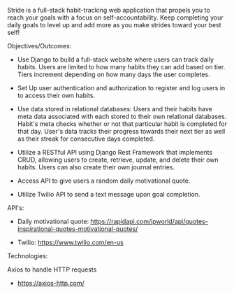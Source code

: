 Stride is a full-stack habit-tracking web application that propels you to reach your goals with a focus on self-accountability. Keep completing your daily goals to level up and add more as you make strides toward your best self!

Objectives/Outcomes:

-   Use Django to build a full-stack website where users can track daily habits. Users are limited to how many habits they can add based on tier. Tiers increment depending on how many days the user completes.

-   Set Up user authentication and authorization to register and log users in to access their own habits.

-   Use data stored in relational databases: Users and their habits have meta data associated with each stored to their own relational databases. Habit's meta checks whether or not that particular habit is completed for that day. User's data tracks their progress towards their next tier as well as their streak for consecutive days completed.

-   Utilize a RESTful API using Django Rest Framework that implements CRUD, allowing users to create, retrieve, update, and delete their own habits. Users can also create their own journal entries.

-   Access API to give users a random daily motivational quote.

-   Utilize Twilio API to send a text message upon goal completion.

API's:

-   Daily motivational quote:
    https://rapidapi.com/ipworld/api/quotes-inspirational-quotes-motivational-quotes/

-   Twilio:
    https://www.twilio.com/en-us

Technologies:

Axios to handle HTTP requests

-   https://axios-http.com/
